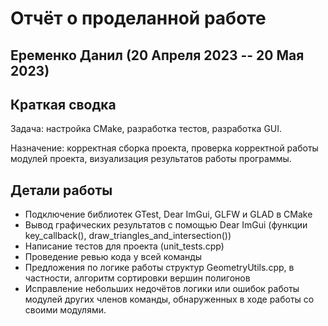 # Отчёт о проделанной работе
## Еременко Данил (20 Апреля 2023 -- 20 Мая 2023)

## Краткая сводка
Задача: настройка CMake, разработка тестов, разработка GUI.

Назначение: корректная сборка проекта, проверка корректной работы модулей проекта, визуализация результатов работы программы.

## Детали работы
- Подключение библиотек GTest, Dear ImGui, GLFW и GLAD в CMake
- Вывод графических результатов с помощью Dear ImGui (функции key_callback(), draw_triangles_and_intersection())
- Написание тестов для проекта (unit_tests.cpp)
- Проведение ревью кода у всей команды
- Предложения по логике работы структур GeometryUtils.cpp, в частности, алгоритм сортировки вершин полигонов
- Исправление небольших недочётов логики или ошибок работы модулей других членов команды, обнаруженных в ходе работы со своими модулями.

